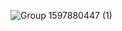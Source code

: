 ![Group 1597880447 (1)](https://github.com/user-attachments/assets/e4c0b278-2c9f-45a1-b1a4-ca543aef180a)
